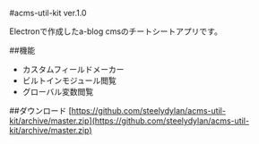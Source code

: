 #acms-util-kit ver.1.0

Electronで作成したa-blog cmsのチートシートアプリです。

##機能

- カスタムフィールドメーカー
- ビルトインモジュール閲覧
- グローバル変数閲覧

##ダウンロード
[https://github.com/steelydylan/acms-util-kit/archive/master.zip](https://github.com/steelydylan/acms-util-kit/archive/master.zip)
